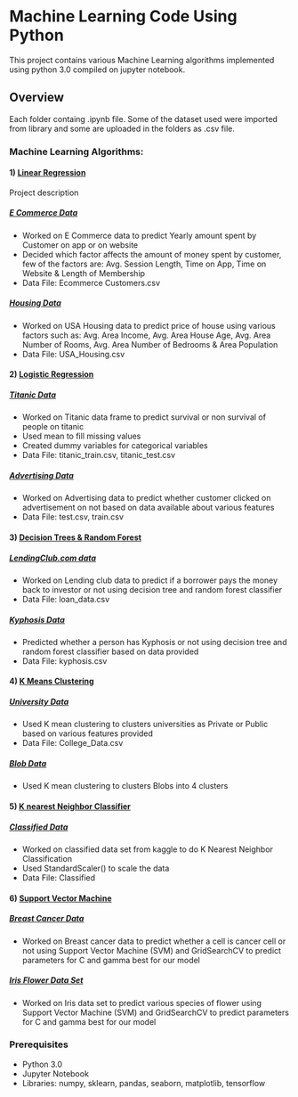 # Machine Learning Code Using Python

This project contains various Machine Learning algorithms implemented using python 3.0 compiled on jupyter notebook. 

## Overview

Each folder containg .ipynb file. Some of the dataset used were imported from library and some are uploaded in the folders as .csv file.

### Machine Learning Algorithms:

#### 1) [Linear Regression](https://github.com/kkaushi4/Machine-Learning-Case-Studies/tree/master/Regression)

Project description
##### [E Commerce Data](https://github.com/kkaushi4/Machine-Learning-Case-Studies/blob/master/Regression/Linear_Regression_E_Commerce.ipynb) 
- Worked on E Commerce data to predict Yearly amount spent by Customer on app or on website
- Decided which factor affects the amount of money spent by customer, few of the factors are:
Avg. Session Length, Time on App, Time on Website & Length of Membership
- Data File: Ecommerce Customers.csv

#####  [Housing Data](https://github.com/kkaushi4/Machine-Learning-Case-Studies/blob/master/Regression/Linear_Regression_Housing.ipynb)
- Worked on USA Housing data to predict price of house using various factors such as:
Avg. Area Income, Avg. Area House Age, Avg. Area Number of Rooms, Avg. Area Number of Bedrooms & Area Population 
- Data File: USA_Housing.csv

#### 2) [Logistic Regression](https://github.com/kkaushi4/Machine-Learning-Case-Studies/tree/master/Regression)

##### [Titanic Data](https://github.com/kkaushi4/Machine-Learning-Case-Studies/blob/master/Regression/Logistic_Regression_Titanic.ipynb)
- Worked on Titanic data frame to predict survival or non survival of people on titanic
- Used mean to fill missing values
- Created dummy variables for categorical variables
- Data File: titanic_train.csv, titanic_test.csv

##### [Advertising Data](https://github.com/kkaushi4/Machine-Learning-Case-Studies/blob/master/Regression/Logistic_Regression_Advertising.ipynb)
- Worked on Advertising data to predict whether customer clicked on advertisement on not based on data available about various features 
- Data File: test.csv, train.csv

#### 3) [Decision Trees & Random Forest](https://github.com/kkaushi4/Machine-Learning-Case-Studies/tree/master/Trees_Random_Forest)

##### [LendingClub.com data](https://github.com/kkaushi4/Machine-Learning-Case-Studies/blob/master/Trees_Random_Forest/Trees_Random_Forest_Lending_Club_Decision.ipynb)
- Worked on Lending club data to predict if a borrower pays the money back to investor or not using decision tree and random forest classifier
- Data File: loan_data.csv

##### [Kyphosis Data](https://github.com/kkaushi4/Machine-Learning-Case-Studies/blob/master/Trees_Random_Forest/Trees_Random_Forest_Kyphosis_Decision.ipynb)
- Predicted whether a person has Kyphosis or not using decision tree and random forest classifier based on data provided 
- Data File: kyphosis.csv

#### 4) [K Means Clustering](https://github.com/kkaushi4/Machine-Learning-Case-Studies/tree/master/K_Mean_Clustering)

##### [University Data](https://github.com/kkaushi4/Machine-Learning-Case-Studies/blob/master/K_Mean_Clustering/K_Means_Clustering_University_Data.ipynb)
- Used K mean clustering to clusters universities as Private or Public based on various features provided
- Data File: College_Data.csv

##### [Blob Data](https://github.com/kkaushi4/Machine-Learning-Case-Studies/blob/master/K_Mean_Clustering/K_Means_Clustering_Blob_Data.ipynb)
- Used K mean clustering to clusters Blobs into 4 clusters 

#### 5) [K nearest Neighbor Classifier](https://github.com/kkaushi4/Machine-Learning-Case-Studies/tree/master/KNN_Classifier)

##### [Classified Data](https://github.com/kkaushi4/Machine-Learning-Case-Studies/blob/master/KNN_Classifier/KNN_Classified_Data.ipynb)
- Worked on classified data set from kaggle to do K Nearest Neighbor Classification
- Used StandardScaler() to scale the data
- Data File: Classified

#### 6) [Support Vector Machine](https://github.com/kkaushi4/Machine-Learning-Case-Studies/tree/master/SVM)

##### [Breast Cancer Data](https://github.com/kkaushi4/Machine-Learning-Case-Studies/blob/master/SVM/SVM_Brest_Cancer_Data.ipynb)
- Worked on Breast cancer data to predict whether a cell is cancer cell or not using Support Vector Machine (SVM) and GridSearchCV to predict parameters for C and gamma best for our model

##### [Iris Flower Data Set](https://github.com/kkaushi4/Machine-Learning-Case-Studies/blob/master/SVM/SVM_Iris_Data.ipynb)
- Worked on Iris data set to predict various species of flower using Support Vector Machine (SVM) and GridSearchCV to predict parameters for C and gamma best for our model

### Prerequisites
- Python 3.0
- Jupyter Notebook
- Libraries: numpy, sklearn, pandas, seaborn, matplotlib, tensorflow

